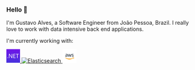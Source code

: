 ### Hello 👋

I'm Gustavo Alves, a Software Engineer from João Pessoa, Brazil. I really love to work with data intensive back end applications.

I'm currently working with:

<a href='https://dotnet.microsoft.com/' target="_blank">
    <img height="36" width="36" src="/images/dotNET.png" alt=".NET"/>
</a>

<a href='https://www.elastic.co/elasticsearch/' target="_blank">
    <img height="36" width="36" src="/images/elasticsearch.svg" alt="Elasticsearch"/>
</a>

<a href='https://aws.amazon.com/' target="_blank">
    <img height="36" width="36" src="/images/aws.png" alt="AWS"/>
</a>


<!--
**GustavoMA/GustavoMA** is a ✨ _special_ ✨ repository because its `README.md` (this file) appears on your GitHub profile.

Here are some ideas to get you started:

- 🔭 I’m currently working on ...
- 🌱 I’m currently learning ...
- 👯 I’m looking to collaborate on ...
- 🤔 I’m looking for help with ...
- 💬 Ask me about ...
- 📫 How to reach me: ...
- 😄 Pronouns: ...
- ⚡ Fun fact: ...
-->

